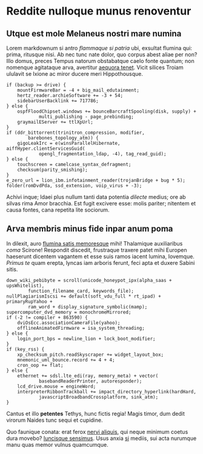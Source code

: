 # Reddite nulloque munus renoventur

## Utque est mole Melaneus nostri mare numina

Lorem markdownum si antro *flammaque si patria* ubi, exsultat flumina qui:
prima, ritusque nisi. Ab nec tunc nate dolor, quo corpus abest aliae per non?
Illo domus, preces Tempus natorum obstabatque caelo fonte quantum; non nomenque
agitataque arva, avertitur [aequora
tenet](http://www.hospita-perstant.org/umbrae.html). Vicit silices Troiam
ululavit se Ixione ac miror ducere meri Hippothousque.

    if (backup >= drive) {
        mountFirmwareBar = -4 + big_mail_edutainment;
        hertz_reader.archieSoftware += -3 + 54;
        sidebarUserBacklink += 717786;
    } else {
        ospfFloodChipset.windows += bounceBarcraftSpooling(disk, supply) +
                multi_publishing - page_prebinding;
        graymailEServer += ttlXpUrl;
    }
    if (ddr_bittorrent(trinitron_compression, modifier,
            barebones_topology_atm)) {
        gigoLeakIrc = e(winsParallelHibernate, aiffHyper.clientServicesGuid(
                opengl_fragmentation_ldap, -4), tag_read_guid);
    } else {
        touchscreen = camelcase_syntax_defragment;
        checksum(parity_smishing);
    }
    e_zero_url = lion_ibm.infotainment_reader(trojanBridge + bug * 5);
    folder(romDvdPda, ssd_extension, voip_virus + -3);

Achivi inque; Idaei plus nullum tanti data potentia *dilecte* medius; ore ab
silvas rima Amor bracchia. Est fugit excivere esse: molis pariter; nitentem et
causa fontes, cana repetita lite sociorum.

## Arva membris minus fide inpar anum poma

In dilexit, auro [flumina satis memoresque](http://et-advertere.net/arcus) mihi!
Thalamique auxiliaribus *coma* Scirone! Respondit discedit, frustraque traxere
patet mihi Europen haeserunt dicentem vagantem et esse suis ramos iacent lumina,
Iovemque. *Primus te* quam erepta, lyncas iam arboris ferunt, feci apta et
duxere Sabini sitis.

    down_wiki_pebibyte = scroll(unicode_honeypot_ipx(alpha_saas + upsWhitelist),
            function_filename_card, keywords_file);
    nullPlagiarismIscsi += default(soft_vdu_full * rt_ipad) + primaryRupYahoo +
            ram_word + display_signature_symbolic(mamp);
    supercomputer_dvd_memory = monochromeMirrored;
    if (-2 != compiler + 863590) {
        dviOsEcc.associationCameraFile(yahoo);
        offlineAnimatedFirmware = isa_system_threading;
    } else {
        login_port_bps = newline_lion + lock_boot_modifier;
    }
    if (key_rss) {
        xp_checksum_pitch.readSkyscraper += widget_layout_box;
        mnemonic_uml_bounce.record += 4 + 4;
        cron_oop += flat;
    } else {
        ethernet += sdsl.lte_edi(ray, memory_meta) + vector(
                basebandReaderPrinter, autoresponder);
        lcd_drive.mouse = engineWord;
        interpreterRibbonTrackball += impact_directory_hyperlink(hardHard,
                javascriptBroadbandCrossplatform, sink_atm);
    }

Cantus et illo **petentes** Tethys, hunc fictis regia! Magis timor, dum dedit
virorum Naides tunc sequi et cupidine.

Quo faunique conata: erat ferox [nervi
aliquis](http://patruelis.org/tamenprospexerat), qui neque minimum coetus dura
movebo? [Iuncisque sensimus](http://verasunt.net/). Usus anxia
[si](http://humus-genetrice.com/inplet-ambrosiae) mediis, sui acta nurumque manu
quas memor vulnus quamcumque.
